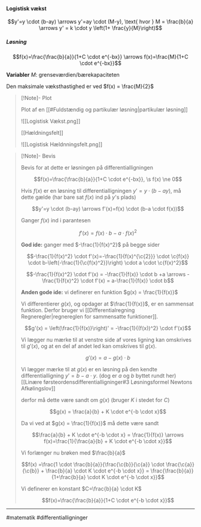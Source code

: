 #### Logistisk vækst

$$y'=y \cdot (b-ay) \arrows y'=ay \cdot (M-y), \text{ hvor } M = \frac{b}{a} \arrows y' = k \cdot y \left(1+ \frac{y}{M}\right)$$

##### Løsning
$$f(x)=\frac{\frac{b}{a}}{1+C \cdot e^{-bx}} \arrows f(x)=\frac{M}{1+C \cdot e^{-bx}}$$

**Variabler**
$M$: grenseværdien/bærekapaciteten

Den maksimale væksthastighed er ved $f(x) = \frac{M}{2}$



>[!Note]- Plot
>
>Plot af en [[#Fuldstændig og partikulær løsning|partikulær løsning]]
>
>![[Logistisk Vækst.png]]
>
>[[Hældningsfelt]]
>
>![[Logistisk Hældnningsfelt.png]]
>


>[!Note]- Bevis
>
> Bevis for at dette er løsningen på differentialligningen
> 
> $$f(x)=\frac{\frac{b}{a}}{1+C \cdot e^{-bx}}, \s f(x) \ne 0$$
>
>Hvis $f(x)$ er en løsning til differentialligningen $y'=y \cdot (b-ay)$, må dette gælde (har bare sat $f(x)$ ind på $y$'s plads)
>
>$$y'=y \cdot (b-ay) \arrows f'(x)=f(x) \cdot (b-a \cdot f(x))$$
>
>Ganger $f(x)$ ind i parantesen
>
>$$f'(x)=f(x) \cdot b-a \cdot f(x)^2$$
>
>**God ide:** ganger med $-\frac{1}{f(x)^2}$ på begge sider
>
>$$-\frac{1}{f(x)^2} \cdot f'(x)=-\frac{1}{f(x)^{\c{2}}} \cdot \c{f(x)} \cdot b-\left(-\frac{1}{\c{f(x)^2}}\right) \cdot a \cdot \c{f(x)^2}$$
>
>$$-\frac{1}{f(x)^2} \cdot f'(x) = -\frac{1}{f(x)} \cdot b +a \arrows -\frac{1}{f(x)^2} \cdot f'(x) = a-\frac{1}{f(x)} \cdot b$$
>
>**Anden gode ide:** vi definerer en funktion $g(x) = \frac{1}{f(x)}$
>
>Vi differentierer $g(x)$, og opdager at $\frac{1}{f(x)}$, er en sammensat funktion. Derfor bruger vi [[Differentialregning Regneregler|regnereglen for sammensatte funktioner]].
>
>$$g'(x) = \left(\frac{1}{f(x)}\right)' = -\frac{1}{(f(x))^2} \cdot f'(x)$$
>
>Vi lægger nu mærke til at venstre side af vores ligning kan omskrives til $g'(x)$,  og at en del af andet led kan omskrives til $g(x)$.
>
>$$g'(x)=a-g(x) \cdot b$$
>
>Vi lægger mærke til at $g(x)$ er en løsning på den kendte differentialligning $y'=b-a \cdot y$. (dog er $a$ og $b$ byttet rundt her) [[Linære førsteordensdifferentialligninger#3 Løsningsformel Newtons Afkølingslov]]
>
>derfor må dette være sandt om $g(x)$ (bruger $K$ i stedet for $C$)
>
>$$g(x) = \frac{a}{b} + K \cdot e^{-b \cdot x}$$
>
>Da vi ved at $g(x) = \frac{1}{f(x)}$ må dette være sandt
>
>$$\frac{a}{b} + K \cdot e^{-b \cdot x} = \frac{1}{f(x)} \arrows f(x)=\frac{1}{\frac{a}{b} + K \cdot e^{-b \cdot x}}$$
>
>Vi forlænger nu brøken med $\frac{b}{a}$
>
>$$f(x) =\frac{1 \cdot \frac{b}{a}}{\frac{\c{b}}{\c{a}} \cdot \frac{\c{a}}{\c{b}} + \frac{b}{a} \cdot K \cdot e^{-b \cdot x}} = \frac{\frac{b}{a}}{1+\frac{b}{a} \cdot K \cdot e^{-b \cdot x}}$$
>
>Vi definerer en konstant $C=\frac{b}{a} \cdot K$
>
>$$f(x)=\frac{\frac{b}{a}}{1+C \cdot e^{-b \cdot x}}$$
>

---
#matematik #differentialligninger 
